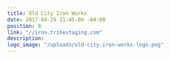 ```yaml
---
title: Old City Iron Works
date: 2017-04-29 11:45:00 -04:00
position: 8
link: "//iron.tribestaging.com"
description:
logo_image: "/uploads/old-city-iron-works-logo.png"
---
```


